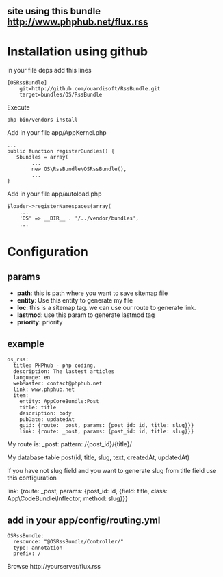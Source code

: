 ## site using this bundle http://www.phphub.net/flux.rss

Installation using github
=========================

in your file deps add this lines

    [OSRssBundle]
        git=http://github.com/ouardisoft/RssBundle.git
        target=bundles/OS/RssBundle

Execute

    php bin/vendors install

Add in your file app/AppKernel.php

    ...
    public function registerBundles() {
       $bundles = array(
            ...
            new OS\RssBundle\OSRssBundle(),
            ...
    }    

Add in your file app/autoload.php

    $loader->registerNamespaces(array(
        ...
        'OS' => __DIR__ . '/../vendor/bundles',
        ...
     

Configuration
=============

params
-------

* **path**: this is path where you want to save sitemap file
* **entity**: Use this entity to generate my file
* **loc**: this is a sitemap tag. we can use our route to generate link.
* **lastmod**: use this param to generate lastmod tag
* **priority**: priority


example
-------

    os_rss:
      title: PHPhub - php coding,
      description: The lastest articles
      language: en
      webMaster: contact@phphub.net
      link: www.phphub.net
      item:
        entity: AppCoreBundle:Post
        title: title
        description: body
        pubDate: updatedAt
        guid: {route: _post, params: {post_id: id, title: slug}}}
        link: {route: _post, params: {post_id: id, title: slug}}}     

My route is:
_post:
  pattern: /{post_id}/{title}/

My database table
  post(id, title, slug, text, createdAt, updatedAt)

if you have not slug field and you want to generate slug from title field use this configuration

link: {route: _post, params: {post_id: id, {field: title, class: App\CodeBundle\Inflector, method: slug}}}

add in your app/config/routing.yml
----------------------------------

    OSRssBundle:
      resource: "@OSRssBundle/Controller/"
      type: annotation
      prefix: /

Browse
http://yourserver/flux.rss

